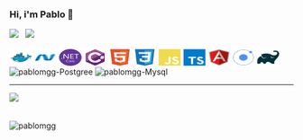 ### Hi, i'm Pablo 👋
<div> 
  <img height="200em" src="https://github-readme-stats.vercel.app/api/top-langs/?username=pablomgg&theme=maroongold" />
  &nbsp;
  <img height="200em"  src="https://github-readme-stats.vercel.app/api?username=pablomgg&theme=maroongold&show_icons=true" /> 
</div>  
<div>
  </br>
  <img align="center" alt="pablomgg-Docker" height="30" width="40" src="https://raw.githubusercontent.com/devicons/devicon/master/icons/docker/docker-original.svg"> 
  <img align="center" alt="pablomgg-Dot-net" height="30" width="40" src="https://raw.githubusercontent.com/devicons/devicon/master/icons/dot-net/dot-net-original.svg"> 
  <img align="center" alt="pablomgg-Dotnetcore" height="30" width="40" src="https://raw.githubusercontent.com/devicons/devicon/master/icons/dotnetcore/dotnetcore-original.svg">
  <img align="center" alt="pablomgg-Csharp" height="30" width="40" src="https://raw.githubusercontent.com/devicons/devicon/master/icons/csharp/csharp-original.svg">
  <img align="center" alt="pablomgg-HTML" height="30" width="40" src="https://raw.githubusercontent.com/devicons/devicon/master/icons/html5/html5-original.svg">
  <img align="center" alt="pablomgg-CSS" height="30" width="40" src="https://raw.githubusercontent.com/devicons/devicon/master/icons/css3/css3-original.svg">  
  <img align="center" alt="pablomgg-Js" height="30" width="40" src="https://raw.githubusercontent.com/devicons/devicon/master/icons/javascript/javascript-plain.svg">
  <img align="center" alt="pablomgg-Ts" height="30" width="40" src="https://raw.githubusercontent.com/devicons/devicon/master/icons/typescript/typescript-plain.svg">
  <img align="center" alt="pablomgg-Angularjs" height="30" width="40" src="https://raw.githubusercontent.com/devicons/devicon/master/icons/angularjs/angularjs-original.svg">
  <img align="center" alt="pablomgg-Ionic" height="30" width="40" src="https://raw.githubusercontent.com/devicons/devicon/master/icons/ionic/ionic-original.svg">
  <img align="center" alt="pablomgg-Gradle" height="30" width="40" src="https://raw.githubusercontent.com/devicons/devicon/master/icons/gradle/gradle-plain.svg"> 
  <img align="center" alt="pablomgg-Postgree" height="30" width="40" src="https://icongr.am/devicon/postgresql-original-wordmark.svg">
  <img align="center" alt="pablomgg-Mysql" height="30" width="40" src="https://icongr.am/devicon/mysql-original-wordmark.svg" >
</div>

---

<div>
  <a href="https://www.linkedin.com/in/pablo-m-gracioli/" target="_blank"><img src="https://img.shields.io/badge/-LinkedIn-%230077B5?style=for-the-badge&logo=linkedin&logoColor=white"></a> 
</div>
</br>
<p align="left"><img src="https://komarev.com/ghpvc/?username=pablomgg" alt="pablomgg"/></p>
